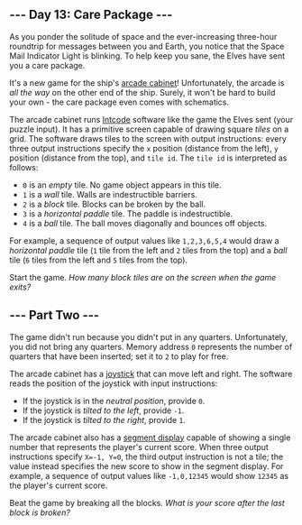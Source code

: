 <article><h2>--- Day 13: Care Package ---</h2><p>As you ponder the solitude of space and the ever-increasing three-hour roundtrip for messages between you and Earth, you notice that the Space Mail Indicator Light is blinking.  To help keep you sane, the Elves have sent you a care package.</p>
<p>It's a new game for the ship's <a href="https://en.wikipedia.org/wiki/Arcade_cabinet">arcade cabinet</a>! Unfortunately, the arcade is <em>all the way</em> on the other end of the ship. Surely, it won't be hard to build your own - the care package even comes with schematics.</p>
<p>The arcade cabinet runs <a href="/calendar/day09">Intcode</a> software like the game the Elves sent (your puzzle input). It has a primitive screen capable of drawing square <em>tiles</em> on a grid.  The software draws tiles to the screen with output instructions: every three output instructions specify the <code>x</code> position (distance from the left), <code>y</code> position (distance from the top), and <code>tile id</code>. The <code>tile id</code> is interpreted as follows:</p>
<ul>
<li><code>0</code> is an <em>empty</em> tile.  No game object appears in this tile.</li>
<li><code>1</code> is a <em>wall</em> tile.  Walls are indestructible barriers.</li>
<li><code>2</code> is a <em>block</em> tile.  Blocks can be broken by the ball.</li>
<li><code>3</code> is a <em>horizontal paddle</em> tile.  The paddle is indestructible.</li>
<li><code>4</code> is a <em>ball</em> tile.  The ball moves diagonally and bounces off objects.</li>
</ul>
<p>For example, a sequence of output values like <code>1,2,3,6,5,4</code> would draw a <em>horizontal paddle</em> tile (<code>1</code> tile from the left and <code>2</code> tiles from the top) and a <em>ball</em> tile (<code>6</code> tiles from the left and <code>5</code> tiles from the top).</p>
<p>Start the game. <em>How many block tiles are on the screen when the game exits?</em></p>
</article>
<article><h2>--- Part Two ---</h2><p>The game didn't run because you didn't put in any quarters. Unfortunately, you did not bring any <span title="You do have crew quarters, but they won't fit in the machine.">quarters</span>. Memory address <code>0</code> represents the number of quarters that have been inserted; set it to <code>2</code> to play for free.</p>
<p>The arcade cabinet has a <a href="https://en.wikipedia.org/wiki/Joystick">joystick</a> that can move left and right.  The software reads the position of the joystick with input instructions:</p>
<ul>
<li>If the joystick is in the <em>neutral position</em>, provide <code>0</code>.</li>
<li>If the joystick is <em>tilted to the left</em>, provide <code>-1</code>.</li>
<li>If the joystick is <em>tilted to the right</em>, provide <code>1</code>.</li>
</ul>
<p>The arcade cabinet also has a <a href="https://en.wikipedia.org/wiki/Display_device#Segment_displays">segment display</a> capable of showing a single number that represents the player's current score. When three output instructions specify <code>X=-1, Y=0</code>, the third output instruction is not a tile; the value instead specifies the new score to show in the segment display.  For example, a sequence of output values like <code>-1,0,12345</code> would show <code>12345</code> as the player's current score.</p>
<p>Beat the game by breaking all the blocks. <em>What is your score after the last block is broken?</em></p>
</article>